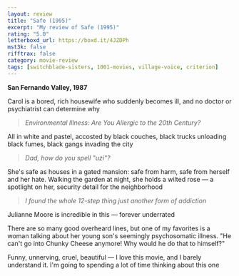 ```yaml
---
layout: review
title: "Safe (1995)"
excerpt: "My review of Safe (1995)"
rating: "5.0"
letterboxd_url: https://boxd.it/4JZDPh
mst3k: false
rifftrax: false
category: movie-review
tags: [switchblade-sisters, 1001-movies, village-voice, criterion]
---
```


<b>San Fernando Valley, 1987</b>

Carol is a bored, rich housewife who suddenly becomes ill, and no doctor or psychiatrist can determine why

<blockquote><i>Environmental Illness: Are You Allergic to the 20th Century?</i></blockquote>All in white and pastel, accosted by black couches, black trucks unloading black fumes, black gangs invading the city

<blockquote><i>Dad, how do you spell "uzi"?</i></blockquote>She's safe as houses in a gated mansion: safe from harm, safe from herself and her hate. Walking the garden at night, she holds a wilted rose — a spotlight on her, security detail for the neighborhood

<blockquote><i>I found the whole 12-step thing just another form of addiction</i></blockquote>Julianne Moore is incredible in this — forever underrated

There are so many good overheard lines, but one of my favorites is a woman talking about her young son's seemingly psychosomatic illness. "He can't go into Chunky Cheese anymore! Why would he do that to himself?"

Funny, unnerving, cruel, beautiful — I love this movie, and I barely understand it. I'm going to spending a lot of time thinking about this one
